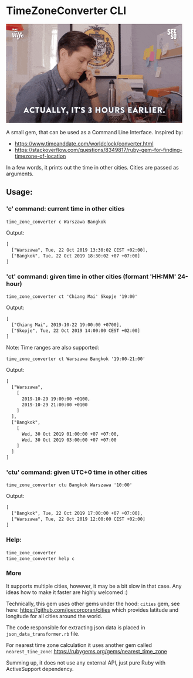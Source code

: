 # TimeZoneConverter CLI

![screenshot](img/time-zone.gif)

A small gem, that can be used as a Command Line Interface. Inspired by:

- https://www.timeanddate.com/worldclock/converter.html
- https://stackoverflow.com/questions/8349817/ruby-gem-for-finding-timezone-of-location

In a few words, it prints out the time in other cities. Cities are passed as arguments.

## Usage:

### 'c' command: current time in other cities
```
time_zone_converter c Warszawa Bangkok
```
Output:
```
[
  ["Warszawa", Tue, 22 Oct 2019 13:30:02 CEST +02:00],
  ["Bangkok", Tue, 22 Oct 2019 18:30:02 +07 +07:00]
]
```

### 'ct' command: given time in other cities (formant 'HH:MM' 24-hour)
```
time_zone_converter ct 'Chiang Mai' Skopje '19:00'
```
Output:
```
[
  ["Chiang Mai", 2019-10-22 19:00:00 +0700], 
  ["Skopje", Tue, 22 Oct 2019 14:00:00 CEST +02:00]
]
```

Note: Time ranges are also supported:

```
time_zone_converter ct Warszawa Bangkok '19:00-21:00'
```

Output:

```
[
  ["Warszawa",
    [
      2019-10-29 19:00:00 +0100,
      2019-10-29 21:00:00 +0100
    ]
  ],
  ["Bangkok",
    [
      Wed, 30 Oct 2019 01:00:00 +07 +07:00, 
      Wed, 30 Oct 2019 03:00:00 +07 +07:00
    ]
  ]
]
```

### 'ctu' command: given UTC+0 time in other cities
```
time_zone_converter ctu Bangkok Warszawa '10:00'
```
Output:
```
[
  ["Bangkok", Tue, 22 Oct 2019 17:00:00 +07 +07:00], 
  ["Warszawa", Tue, 22 Oct 2019 12:00:00 CEST +02:00]
]
```

### Help:

```
time_zone_converter
time_zone_converter help c
```

### More

It supports multiple cities, however, it may be a bit slow in that case.
Any ideas how to make it faster are highly welcomed :)

Technically, this gem uses other gems under the hood:
`cities` gem, see here:
https://github.com/joecorcoran/cities
which provides latitude and longitude for all cities around the world.

The code responsible for extracting json data is placed in `json_data_transformer.rb` file.

For nearest time zone calculation it uses another gem called `nearest_tine_zone`:
https://rubygems.org/gems/nearest_time_zone

Summing up, it does not use any external API, just pure Ruby with ActiveSupport dependency.
